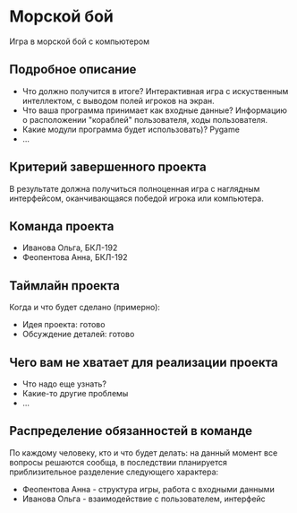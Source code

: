# Морской бой

Игра в морской бой с компьютером

## Подробное описание

- Что должно получится в итоге? Интерактивная игра с искуственным интеллектом, с выводом полей игроков на экран.
- Что ваша программа принимает как входные данные? Информацию о расположении "кораблей" пользователя, ходы пользователя.
- Какие модули программа будет использовать)? Pygame
- ...

## Критерий завершенного проекта

В результате должна получиться полноценная игра с наглядным интерфейсом, оканчивающаяся победой игрока или компьютера. 

## Команда проекта

- Иванова Ольга, БКЛ-192
- Феопентова Анна, БКЛ-192

## Таймлайн проекта

Когда и что будет сделано (примерно):
- Идея проекта: готово
- Обсуждение деталей: готово

## Чего вам не хватает для реализации проекта

- Что надо еще узнать?
- Какие-то другие проблемы
- ...

## Распределение обязанностей в команде

По каждому человеку, кто и что будет делать: на данный момент все вопросы решаются сообща, в последствии планируется приблизительное разделение следующего характера:
- Феопентова Анна - структура игры, работа с входными данными
- Иванова Ольга - взаимодействие с пользователем, интерфейс
